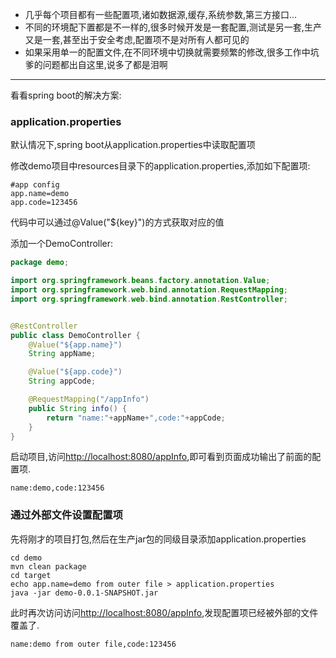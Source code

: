 - 几乎每个项目都有一些配置项,诸如数据源,缓存,系统参数,第三方接口...
- 不同的环境配下置都是不一样的,很多时候开发是一套配置,测试是另一套,生产又是一套,甚至出于安全考虑,配置项不是对所有人都可见的
- 如果采用单一的配置文件,在不同环境中切换就需要频繁的修改,很多工作中坑爹的问题都出自这里,说多了都是泪啊

---
看看spring boot的解决方案:

### application.properties

默认情况下,spring boot从application.properties中读取配置项

修改demo项目中resources目录下的application.properties,添加如下配置项:
```properties
#app config
app.name=demo
app.code=123456
```

代码中可以通过@Value("${key}")的方式获取对应的值

添加一个DemoController:
```java
package demo;

import org.springframework.beans.factory.annotation.Value;
import org.springframework.web.bind.annotation.RequestMapping;
import org.springframework.web.bind.annotation.RestController;


@RestController
public class DemoController {
    @Value("${app.name}")
    String appName;

    @Value("${app.code}")
    String appCode;

    @RequestMapping("/appInfo")
    public String info() {
        return "name:"+appName+",code:"+appCode;
    }
}
```
启动项目,访问[http://localhost:8080/appInfo](http://localhost:8080/appInfo),即可看到页面成功输出了前面的配置项.
```
name:demo,code:123456
```

### 通过外部文件设置配置项
先将刚才的项目打包,然后在生产jar包的同级目录添加application.properties
```shell
cd demo 
mvn clean package
cd target
echo app.name=demo from outer file > application.properties
java -jar demo-0.0.1-SNAPSHOT.jar
```
此时再次访问访问[http://localhost:8080/appInfo](http://localhost:8080/appInfo),发现配置项已经被外部的文件覆盖了.
```
name:demo from outer file,code:123456
```
